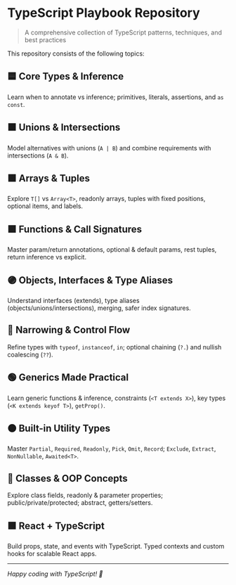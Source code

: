 # TypeScript Playbook Repository

> A comprehensive collection of TypeScript patterns, techniques, and best practices

This repository consists of the following topics:

## 🟦 Core Types & Inference

Learn when to annotate vs inference; primitives, literals, assertions, and `as const`.

## 🟧 Unions & Intersections

Model alternatives with unions (`A | B`) and combine requirements with intersections (`A & B`).

## 🟩 Arrays & Tuples

Explore `T[]` vs `Array<T>`, readonly arrays, tuples with fixed positions, optional items, and labels.

## 🟪 Functions & Call Signatures

Master param/return annotations, optional & default params, rest tuples, return inference vs explicit.

## 🟣 Objects, Interfaces & Type Aliases

Understand interfaces (extends), type aliases (objects/unions/intersections), merging, safer index signatures.

## 🩷 Narrowing & Control Flow

Refine types with `typeof`, `instanceof`, `in`; optional chaining (`?.`) and nullish coalescing (`??`).

## 🟢 Generics Made Practical

Learn generic functions & inference, constraints (`<T extends X>`), key types (`<K extends keyof T>`), `getProp()`.

## 🟠 Built-in Utility Types

Master `Partial`, `Required`, `Readonly`, `Pick`, `Omit`, `Record`; `Exclude`, `Extract`, `NonNullable`, `Awaited<T>`.

## 🔵 Classes & OOP Concepts

Explore class fields, readonly & parameter properties; public/private/protected; abstract, getters/setters.

## 🟩 React + TypeScript

Build props, state, and events with TypeScript. Typed contexts and custom hooks for scalable React apps.

---

_Happy coding with TypeScript! 🚀_
